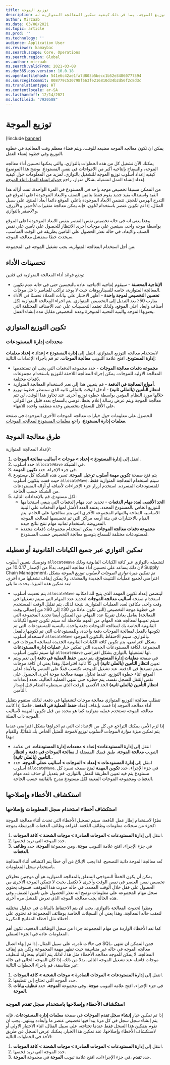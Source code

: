 ```yaml
---
title: توزيع الموجة
description: يوضح هذا الموضوع كيفيه إعداد خطوه توزيع الموجه، بما في ذلك كيفيه تمكين المعالجة المتوازية له.
author: Mirzaab
ms.date: 03/08/2021
ms.topic: article
ms.prod: ''
ms.technology: ''
audience: Application User
ms.reviewer: kamaybac
ms.search.scope: Core, Operations
ms.search.region: Global
ms.author: mirzaab
ms.search.validFrom: 2021-03-08
ms.dyn365.ops.version: 10.0.18
ms.openlocfilehash: 541e6c42ae1fa7d803b5becc1b52e34860777594
ms.sourcegitcommit: 008779c530798f563fe216810d34b2d56f2c8d3c
ms.translationtype: HT
ms.contentlocale: ar-SA
ms.lasthandoff: 12/14/2021
ms.locfileid: "7920588"
---
```

# <a name="wave-allocation"></a>توزيع الموجة

[!include [banner](../includes/banner.md)]

يمكن ان تكون معالجه الموجه مضيعه للوقت، ويتم قضاء معظم وقت المعالجة في خطوه التوزيع وفي خطوه إنشاء العمل.

يمكنك الآن تشغيل كل من هذه الخطوات بالتوازي، والتي يمكنها تحسين أداء معالجه الموجه، والسماح بإنتاجيه أكبر من الامواجات في نفس المستودع. يوضح هذا الموضوع كيفيه إعداد أسلوب توزيع الموجه للتشغيل بالتوازي. لمزيد من المعلومات حول كيفيه إعداد إنشاء العمل لتشغيله بشكل متواز، راجع [جدوله إنشاء العمل اثناء الموجه](configure-wave-schedule-work-creation.md).

من الممكن مسبقا تخصيص موجه واحد في المستودع في المرة الواحدة. تمت أزاله هذا القيد واستبداله بقيد جديد يقوم فقط بتامين الصنف والابعاد الموجودة اعلي الموقع في التدرج الهرمي للحجز. تتضمن الابعاد الموجودة باعلي الموقع دائما ابعاد المنتج. على سبيل المثال، إذا تم تكوين عنصر باستخدام *اللون*، فإنه يمكن معالجة متغيرات *الأحمر*، و *الأزرق*، و *الأصفر* بالتوازي.

وهذا يعني انه في حاله تخصيص نفس العنصر بنفس الابعاد الموجودة اعلي الموقع بواسطة موجه واحد، سيتعين علي موجات أخرى الانتظار للحصول علي تامين علي نفس الصنف والابعاد. في حاله تعذر الحصول علي التامين بطريقه في الوقت المناسب، سيحدث خطا ستفشل معالجه الموجه.

من أجل استخدام المعالجة المتوازية، يجب تشغيل الموجه في المجموعة.

## <a name="performance-improvements"></a>تحسينات الأداء

وتقع فوائد أداء المعالجة المتوازية في فئتين:

- **الإنتاجية المحسنة** - سيقوم إنتاجيه الانتاجيه عاده بالتحسين حتى في حاله عدم تكوين المعالجة المتوازية، خاصه للسيناريوهات حيث لا يوجد تراكب للعناصر داخل موجات.
- **تحسين التخصيص لموجة واحدة** - أظهر الاختبار على بيانات العملاء تحسنًا في الأداء يقارب 50٪ بعد التبديل إلى التخصيص المتوازي. يتم اجراء المعالجة المتوازية لكل أصناف وابعاد اعلي الموقع، ولذلك تعتمد التحسينات علي عدد الأصناف المختلفة التي يحتويها الموجه والبنية التحتية المتوفرة ومده التخصيص مقابل مده إنشاء العمل.

## <a name="configure-parallel-allocation"></a>تكوين التوزيع المتوازي

### <a name="warehouse-management-parameters"></a>محددات إدارة المستودعات

لاستخدام معالجه التوزيع المتوازي، انتقل إلى **إدارة المستودع > إعداد > إعداد معلمات إدارة المستودع**، افتح علامة التبويب **معالجة الموجات**، ثم قم باجراء الإعدادات التالية:

- **مجموعه دفعات معالجة الموجات** - حدد مجموعه الدفعات التي يجب ان تستخدمها المعالجة الاوليه للموجات. يمكن إجراء المعالجة اللاحقة للتوزيع باستخدام مجموعات دُفعات مختلفة.
- **أمواج المعالجة في الدفعة** - قم بتعيين هذا إلى *نعم* لاستخدام المعالجة المتوازية.
- **انتظار التأمين (بالمللي ثانية)** - أدخل الوقت بالمللي ثانية الذي ستنتظر خطوة توزيع خلالها مورد النظام المؤمن بواسطة خطوة توزيع أخرى. عند تجاوز هذا الوقت، لن تتم معالجة الموجة ويتم عرض رسالة إعلام بخطأ. نوصي بالسماح بعدد قليل من الثواني علي الأقل للسماح بتخصيص وحده منطقيه واحده للانتهاء.

للحصول علي معلومات حول خيارات معالجه الموجات الأخرى الموجودة في صفحة **معلمات إدارة المستودع**، راجع [معلمات المستودع لمعالجه الموجات](wave-warehouse-parameters.md).

## <a name="wave-process-methods"></a>طرق معالجة الموجة

لإعداد المعالجة المتوازية:

1. انتقل إلى **إدارة المستودع > إعداد > موجات > أساليب معالجة الموجات**.
1. حدد أسلوب `allocateWave` في الشبكة.
1. في جزء الإجراء، حدد **تكوين المهمة**.
1. يتم فتح صفحة **تكوين مهمة أسلوب ترحيل الموجة**. تسرد هذه الشبكة كل مستودع حيث قمت بتكوين أسلوب `allocateWave`. سيتم استخدام المعالجة المتوازية فقط للمستودعات المسرده. استخدم أزرار جزء الإجراءات لأضافه أو أزاله المستودعات من الشبكة حسب الحاجة. 
1. لكل مستودع، قم بالإعدادات التالية:
    - **الحد الأقصى لعدد مهام الدفعات** - تحديد عدد مهام الدفعات التي ينبغي استخدامها للتوزيع الخاص بالمستودع المحدد. يعتمد العدد الأمثل لمهام الدفعات علي البنية الاساسيه المتاحة والمهام المجموعة الأخرى التي يتم معالجتها علي الخادم. يتم القيام بالاختبارات في بيئة أربعه مراكز التي تم تخصيصها لمعالجه الموجه المعروضة باستخدام ثمانيه مهام تنتج نتائج جيده.
    - **مجموعة دفعات معالجة الموجات** - يمكن استخدام مجموعات دُفعات محددة لمستودعات مختلفة للسماح بتوسيع معالجة التخصيص حسب المستودع.

## <a name="enable-or-disable-parallelization-across-all-legal-entities"></a>تمكين التوازي عبر جميع الكيانات القانونية أو تعطيله

ونوصيك بتعيين أسلوب `allocateWave` لتشغيله بالتوازي عبر كافة الكيانات القانونية وذلك لان ذلك يساعد علي تحسين أداء معالجه الموجه. بدءًا من الإصدار 10.0.17 من Supply Chain Management، تم تمكين ميزة *توازي الموجات لأسلوب توزيع الموجة* بشكل افتراضي لجميع عمليات التثبيت الجديدة والمحدثة، ولا يمكن إيقاف تشغيلها مرة أخرى. بعد تمكين هذه الميزة، يحدث ما يلي:

- يتم تحديث أسلوب `allocateWave` ليتضمن إعداد تكوين المهمة الذي يتيح لك امكانيه استخدام صفحة **أساليب معالجة الموجات** لتحديد عدد المهام التي سيتم تشغيلها في وقت واحد، مكافئ لعدد العمليات المتوازية. نتيجة لذلك، يتم تقليل الوقت المستخدم في خطوة موجة التخصيص (التي تكون عادةً من 30٪ إلى 60٪ من إجمالي وقت المعالجة) بعامل يعادل تقريبًا عدد المهام. من الممكن أيضا تحديد المجموعة التي سيتم تعيينها لمعالجه هذه المهام. من المهم ملاحظة أنه سيتم تكوين جميع الكيانات القانونية الخاصة بك لمعالجة الموجات دفعة واحدة. بالنسبة للمستودعات التي تم تكوينها بالفعل لمعالجة الموجات دفعة واحدة، وللمستودعات التي تم تكوينها بالفعل لاستخدام أسلوب `allocateWave` بالتوازي، سيتم الاحتفاظ بالتكوين الموجود.
- بشكل افتراضي، يتم تكوين كافة الكيانات القانونية الجديدة لمعالجه الموجات في المجموعة. لكافة المستودعات الجديدة التي تمكين خيار **عمليات إدارة المستودعات** لها سيتم تكوين أسلوب `allocateWave` لها لتشغيلها بالتوازي بشكل افتراضي.
- في صفحة **معلمات إدارة المستودع**، يتم تعيين **حفظ العملية في دفعة** إلى *نعم* ويتم تعيين **انتظار التأمين (بالملي ثانية)** إلى 15 ثانية افتراضيًا. وهذا يعني ان كافة موجات سيتم تنفيذها في الدفعة. عند تشغيل الموجة، تكتسب قفلًا على العنصر والأبعاد أعلى الموقع أثناء خطوة التوزيع. عندما تحاول مهمة معالجة موجة أخرى الحصول على نفس القفل للسجل نفسه، يتم حظره حتى تنتهي العملية الحالية. تحدد إعدادات **انتظار التأمين (بالملي ثانية)** الحد الأقصى للوقت الذي سينتظره النظام قبل إصدار التأمين.

تتطلب معالجة التوزيع المتوازي معالجة موجات لتشغيلها في دفعة. لذلك، ستقوم بتقليل أداء معالجه الموجه إذا قمت بإيقاف إعداد **حفظ العملية في الدفعة**، خاصةً إذا كانت معالجه الموجه تستخدم عمليه متوازية كما هو محدد من قبل تكوين المهمة لأساليب الموجه ذات الصلة.

إذا لزم الأمر، يمكنك التراجع عن كل من الإعدادات التي تم اجراؤها بشكل افتراضي عندما يتم تمكين ميزة *موازة الموجات لأسلوب توزيع الموجة* للمثيل الخاص بك تلقائيًا. وللقيام بهذا:

- انتقل إلى **إدارة المستودعات‬\> إعداد‬ \> محددات إدارة المستودعات**. في علامة التبويب **معالجة الموجة**، طبق قيمك المفضلة لـ **معالجة الموجات في دفعة** و **انتظار التأمين (بالملي ثانية).**.
- انتقل إلى **إدارة المستودعات \> إعداد \> الموجات \> أساليب عملي الموجة**. حدد أسلوب `allocateWave`. في جزء الإجراء، حدد **تكوين المهمة** لفتح صفحه تسرد كل مستودع يتم فيه تعيين الطريقة لتعمل بالتوازي. قم بتعديل أو حذف عدد مهام الدفعات ومجموعه الموجات المعينة لكل مستودع مدرج بالقائمة حسب الحاجة.

## <a name="troubleshooting"></a>استكشاف الأخطاء وإصلاحها

### <a name="troubleshoot-using-the-infolog"></a>استكشاف أخطاء استخدام سجل المعلومات وإصلاحها

نظرًا لاستخدام إطار عمل الدُفعة، سيتم تسجيل الأخطاء التي تحدث أثناء معالجة الموجة كجزء من سجلات معلومات وظائف الدُفعة. لقراءه وظائف الدفعات المرتبطة بموجة:

1. انتقل إلى **إدارة المستودعات \> الموجات الصادرة‬ \> موجات الشحنة‬ \> كافة الموجات‬**.
1. حدد الموجة التي تريد فحصها.
1. في جزء الإجراء، افتح علامة التبويب **موجة**، ومن مجموعة **الموجة**، حدد **وظائف الدفعات**.

تُعد معالجة الموجة ذاتية التصحيح، لذا يجب الإبلاغ عن أي خطأ يتم اكتشافه أثناء المعالجة باستخدام سجل المعلومات.

يمكن أن يكون الخطأ النموذجي المتعلق بالمعالجة المتوازية هو أن موجتين تحاولان تخصيص نفس العنصر في نفس الوقت وأخرى لا تكتمل بحيث لا تتمكن الموجة الأخرى من الحصول على قفل خلال الوقت المحدد. في حاله حدوث هذا الموقف، فسوف يحتوي سجل مهام المجموعة علي معلومات توضح انه تعذر الحصول علي تامين الصنف، وفي هذه الحالة يجب معالجه الموجه الذي تعرض للفشل مره أخرى.

ونظرا لحدوث المعالجة بالتوازي، يجب ان يتم الاحتفاظ بالبيانات في جداول مختلفه لتعقب حاله المعالجة. وهذا يعني ان السجلات الخاصة بوظائف المجموعة قد تحتوي علي أخطاء مثل أخطاء المفاتيح المكررة.

كما تعد الأخطاء الواردة من مهام المجموعة جزءا من سجل الوظائف الدفعيه. تكون أهم المعلومات عاده في الجزء السفلي.

في حالات نادره، علي سبيل المثال، إذا تم إنهاء اتصال SQL، فمن الممكن ان تنتهي معالجه الموجه في حاله غير متناسقة حيث تظهر مهمة المجموعة ولكن يتم إيقاف المعالجة. لا يمكن للموجه معالجه الأخطاء مثل هذا، لذلك يتم القيام بمحاولة لتنظيف موجات فاشله عند تشغيل الموجه التالي. بدلا من ذلك، إذا كان الموجه الحالي في حاله غير متناسقة، قم باجراء الخطوات التالية:

1. انتقل إلى **إدارة المستودعات \> الموجات الصادرة‬ \> موجات الشحنة‬ \> كافة الموجات‬**.
1. حدد الموجه التي تحتاج إلى تنظيفها.
1. في جزء الإجراء، افتح علامة التبويب **موجة**، وفي مجموعة **الموجة**، حدد **تنظيف بيانات الموجة**.

### <a name="troubleshoot-using-the-wave-progress-log"></a>استكشاف الأخطاء وإصلاحها باستخدام سجل تقدم الموجه

إذا تم تمكين خيار **إنشاء سجل تقدم الموجات** في صفحة **معلمات إدارة المستودعات**، فإنه يتم إنشاء سجل سجل في كل مرة يبدأ فيها تخصيص عنصر ما وأبعاده وينتهي. يجب ان تقوم بتمكين هذا السجل فقط عندما تحتاجه، علي سبيل المثال، اثناء الاختبار الاولي أو لاستكشاف الأخطاء وإصلاحها. عند تمكين هذا الخيار، يمكنك عرض السجل عن طريق الأخذ في الخطوات التالية:

1. انتقل إلى **إدارة المستودعات \> الموجات الصادرة‬ \> موجات الشحنة‬ \> كافة الموجات‬**.
1. حدد الموجة التي تريد فحصها.
1. في جزء الإجراءات، افتح علامة تبويب **الموجة** في مجموعة **الموجة‏‎‬**، حدد **تقدم**.
